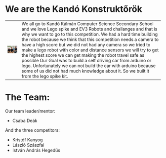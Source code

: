 # We are the Kandó Konstruktőrök

<table>
  <tr>
    <td><img src="t-photos/serious.jpg" alt="Kandó Konstruktőrök" width="400"></td>
    <td> We all go to Kandó Kálmán Computer Science Secondary School and we love Lego spike and EV3 Robots and challanges and that is why we want to go to this competition.
We had a hard time building the robot because we think that this competition needs a camera to have a high score but we did not had any camera so we tried to make a lego robot with color and distance sensors we will try to get the highest score we can get making the robot travel safe as possible
Our Goal was to build a self driving car from arduino or lego. Unfortunately we can not build the car with arduino because some of us did not had much knowledge about it. So we built it from the lego spike kit.</td>
  </tr>
</table>

# The Team:

Our team leader/mentor:
- Csaba Deák

And the three competitors:
- Kristóf Kanyog 
- László Szászfai
- István András Hegedűs 
